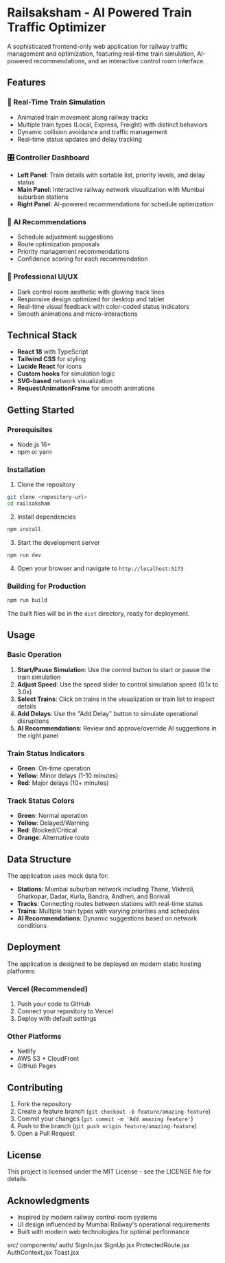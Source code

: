 # Railsaksham - AI Powered Train Traffic Optimizer

A sophisticated frontend-only web application for railway traffic management and optimization, featuring real-time train simulation, AI-powered recommendations, and an interactive control room interface.

## Features

### 🚊 Real-Time Train Simulation
- Animated train movement along railway tracks
- Multiple train types (Local, Express, Freight) with distinct behaviors
- Dynamic collision avoidance and traffic management
- Real-time status updates and delay tracking

### 🎛️ Controller Dashboard
- **Left Panel**: Train details with sortable list, priority levels, and delay status
- **Main Panel**: Interactive railway network visualization with Mumbai suburban stations
- **Right Panel**: AI-powered recommendations for schedule optimization

### 🧠 AI Recommendations
- Schedule adjustment suggestions
- Route optimization proposals
- Priority management recommendations
- Confidence scoring for each recommendation

### 🎨 Professional UI/UX
- Dark control room aesthetic with glowing track lines
- Responsive design optimized for desktop and tablet
- Real-time visual feedback with color-coded status indicators
- Smooth animations and micro-interactions

## Technical Stack

- **React 18** with TypeScript
- **Tailwind CSS** for styling
- **Lucide React** for icons
- **Custom hooks** for simulation logic
- **SVG-based** network visualization
- **RequestAnimationFrame** for smooth animations

## Getting Started

### Prerequisites
- Node.js 16+ 
- npm or yarn

### Installation

1. Clone the repository
```bash
git clone <repository-url>
cd railsaksham
```

2. Install dependencies
```bash
npm install
```

3. Start the development server
```bash
npm run dev
```

4. Open your browser and navigate to `http://localhost:5173`

### Building for Production

```bash
npm run build
```

The built files will be in the `dist` directory, ready for deployment.

## Usage

### Basic Operation
1. **Start/Pause Simulation**: Use the control button to start or pause the train simulation
2. **Adjust Speed**: Use the speed slider to control simulation speed (0.1x to 3.0x)
3. **Select Trains**: Click on trains in the visualization or train list to inspect details
4. **Add Delays**: Use the "Add Delay" button to simulate operational disruptions
5. **AI Recommendations**: Review and approve/override AI suggestions in the right panel

### Train Status Indicators
- **Green**: On-time operation
- **Yellow**: Minor delays (1-10 minutes)
- **Red**: Major delays (10+ minutes)

### Track Status Colors
- **Green**: Normal operation
- **Yellow**: Delayed/Warning
- **Red**: Blocked/Critical
- **Orange**: Alternative route

## Data Structure

The application uses mock data for:
- **Stations**: Mumbai suburban network including Thane, Vikhroli, Ghatkopar, Dadar, Kurla, Bandra, Andheri, and Borivali
- **Tracks**: Connecting routes between stations with real-time status
- **Trains**: Multiple train types with varying priorities and schedules
- **AI Recommendations**: Dynamic suggestions based on network conditions

## Deployment

The application is designed to be deployed on modern static hosting platforms:

### Vercel (Recommended)
1. Push your code to GitHub
2. Connect your repository to Vercel
3. Deploy with default settings

### Other Platforms
- Netlify
- AWS S3 + CloudFront
- GitHub Pages

## Contributing

1. Fork the repository
2. Create a feature branch (`git checkout -b feature/amazing-feature`)
3. Commit your changes (`git commit -m 'Add amazing feature'`)
4. Push to the branch (`git push origin feature/amazing-feature`)
5. Open a Pull Request

## License

This project is licensed under the MIT License - see the LICENSE file for details.

## Acknowledgments

- Inspired by modern railway control room systems
- UI design influenced by Mumbai Railway's operational requirements
- Built with modern web technologies for optimal performance

src/
  components/
    auth/
      SignIn.jsx
      SignUp.jsx
      ProtectedRoute.jsx
      AuthContext.jsx
      Toast.jsx